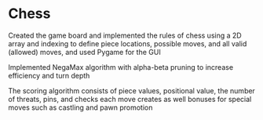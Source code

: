 # Chess

Created the game board and implemented the rules of chess using a 2D array and indexing to define piece locations, possible moves, and all valid (allowed) moves, and used Pygame for the GUI

Implemented NegaMax algorithm with alpha-beta pruning to increase efficiency and turn depth

The scoring algorithm consists of piece values, positional value, the number of threats, pins, and checks each move creates as well bonuses for special moves such as castling and pawn promotion
